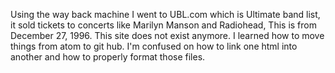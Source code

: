 Using the way back machine I went to UBL.com which is Ultimate band list, it sold tickets to concerts like Marilyn Manson and Radiohead, This is from December 27, 1996. This site does not exist anymore.
I learned how to move things from atom to git hub. I'm confused on how to link one html into another and how to properly format those files.
